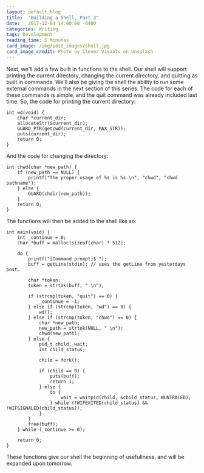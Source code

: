 ```yaml
---
layout: default_blog
title:  "Building a Shell, Part 3"
date:   2017-12-04 14:00:00 -0400
categories: Writing
tags: Development
reading_time: 5 Minutes
card_image: /img/post_images/shell.jpg
card_image_credit: Photo by Clever Visuals on Unsplash
---
```


Next, we'll add a few built in functions to the shell. Our shell will support
printing the current directory, changing the current directory, and quitting as
built in commands. We'll also be giving the shell the ability to run some
external commands in the next section of this series. The code for each of these
commands is simple, and the quit command was already included last time. So, the
code for printing the current directory:

```
int wd(void) {
    char *current_dir;
    allocateStr(&current_dir);
    GUARD_PTR(getcwd(current_dir, MAX_STR));
    puts(current_dir);
    return 0;
}
```

And the code for changing the directory:

```
int chwd(char *new_path) {
    if (new_path == NULL) {
        printf("The proper usage of %s is %s.\n", "chwd", "chwd pathname");
    } else {
        GUARD(chdir(new_path));
    }
    return 0;
}
```

The functions will then be added to the shell like so:

```
int main(void) {
    int _continue = 0;
    char *buff = malloc(sizeof(char) * 512);

    do {
        printf("[Command prompt]$ ");
        buff = getLine(stdin); // uses the getLine from yesterdays post.

        char *token;
        token = strtok(buff, " \n");

        if (strcmp(token, "quit") == 0) {
            _continue = -1;
        } else if (strcmp(token, "wd") == 0) {
            wd();
        } else if (strcmp(token, "chwd") == 0) {
            char *new_path;
            new_path = strtok(NULL, " \n");
            chwd(new_path);
        } else {
            pid_t child, wait;
            int child_status;

            child = fork();

            if (child == 0) {
                puts(buff);
                return 1;
            } else {
                do {
                    wait = waitpid(child, &child_status, WUNTRACED);
                } while (!WIFEXITED(child_status) && !WIFSIGNALED(child_status));
            }
        }
        free(buff);
    } while (_continue >= 0);

    return 0;
}
```

These functions give our shell the beginning of usefullness, and will be
expanded upon tomorrow.
